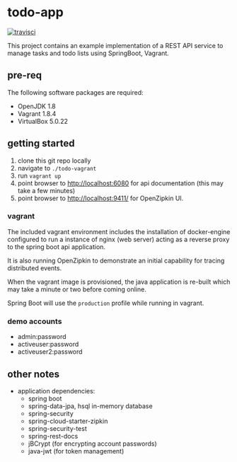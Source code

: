 # todo-app

[![travisci](https://travis-ci.org/jfelege/todo-app.svg?branch=master)](https://travis-ci.org/jfelege/todo-app)



This project contains an example implementation of a REST API service to manage tasks and todo lists using SpringBoot, Vagrant.

## pre-req

The following software packages are required:

* OpenJDK 1.8
* Vagrant 1.8.4
* VirtualBox 5.0.22

## getting started

1. clone this git repo locally
2. navigate to `./todo-vagrant`
3. run `vagrant up` 
4. point browser to [http://localhost:6080](http://localhost:6080) for api documentation (this may take a few minutes)
5. point browser to [http://localhost:9411/](http://localhost:9411/) for OpenZipkin UI.

### vagrant
The included vagrant environment includes the installation of docker-engine configured to run a instance of nginx (web server) acting as a reverse proxy to the spring boot api application.

It is also running OpenZipkin to demonstrate an initial capability for tracing distributed events.

When the vagrant image is provisioned, the java application is re-built which may take a minute or two before coming online. 

Spring Boot will use the `production` profile while running in vagrant.

### demo accounts

* admin:password
* activeuser:password
* activeuser2:password

## other notes
* application dependencies:
    * spring boot
    * spring-data-jpa, hsql in-memory database
    * spring-security
    * spring-cloud-starter-zipkin
    * spring-security-test
    * spring-rest-docs
    * jBCrypt (for encrypting account passwords)
    * java-jwt (for token management)
